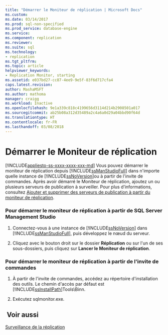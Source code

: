 ```yaml
---
title: "Démarrer le Moniteur de réplication | Microsoft Docs"
ms.custom: 
ms.date: 03/14/2017
ms.prod: sql-non-specified
ms.prod_service: database-engine
ms.service: 
ms.component: replication
ms.reviewer: 
ms.suite: sql
ms.technology:
- replication
ms.tgt_pltfrm: 
ms.topic: article
helpviewer_keywords:
- Replication Monitor, starting
ms.assetid: e037bd27-cc87-4ee9-9e5f-83f6d717cfa4
caps.latest.revision: 
author: MashaMSFT
ms.author: mathoma
manager: craigg
ms.workload: Inactive
ms.openlocfilehash: 9e1a339c818c4199656d3114d214b2908501a017
ms.sourcegitcommit: ab25b08a312d35489a2c4a6a0d29a04bbd90f64d
ms.translationtype: HT
ms.contentlocale: fr-FR
ms.lasthandoff: 03/08/2018
---
```

# <a name="start-the-replication-monitor"></a>Démarrer le Moniteur de réplication
[!INCLUDE[appliesto-ss-xxxx-xxxx-xxx-md](../../../includes/appliesto-ss-xxxx-xxxx-xxx-md.md)]
  Vous pouvez démarrer le moniteur de réplication depuis [!INCLUDE[ssManStudioFull](../../../includes/ssmanstudiofull-md.md)] dans n'importe quelle instance de [!INCLUDE[ssNoVersion](../../../includes/ssnoversion-md.md)]ou à partir de l'invite de commandes. Après avoir démarré le Moniteur de réplication, ajoutez un ou plusieurs serveurs de publication à surveiller. Pour plus d’informations, consultez [Ajouter et supprimer des serveurs de publication à partir du moniteur de réplication](../../../relational-databases/replication/monitor/add-and-remove-publishers-from-replication-monitor.md).  
  
### <a name="to-start-replication-monitor-from-sql-server-management-studio"></a>Pour démarrer le moniteur de réplication à partir de SQL Server Management Studio  
  
1.  Connectez-vous à une instance de [!INCLUDE[ssNoVersion](../../../includes/ssnoversion-md.md)] dans [!INCLUDE[ssManStudioFull](../../../includes/ssmanstudiofull-md.md)], puis développez le nœud du serveur.  
  
2.  Cliquez avec le bouton droit sur le dossier **Réplication** ou sur l'un de ses sous-dossiers, puis cliquez sur **Lancer le Moniteur de réplication**.  
  
### <a name="to-start-replication-monitor-from-the-command-prompt"></a>Pour démarrer le moniteur de réplication à partir de l'invite de commandes  
  
1.  À partir de l'invite de commandes, accédez au répertoire d'installation des outils. Le chemin d'accès par défaut est [!INCLUDE[ssInstallPath](../../../includes/ssinstallpath-md.md)]Tools\Binn\.  
  
2.  Exécutez sqlmonitor.exe.  
  
## <a name="see-also"></a> Voir aussi  
 [Surveillance de la réplication](../../../relational-databases/replication/monitor/monitoring-replication-overview.md)  
  
  
